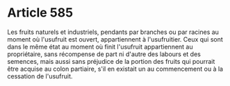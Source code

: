 # Article 585

Les fruits naturels et industriels, pendants par branches ou par racines au moment où l'usufruit est ouvert, appartiennent à l'usufruitier.   Ceux qui sont dans le même état au moment où finit l'usufruit appartiennent au propriétaire, sans récompense de part ni d'autre des labours et des semences, mais aussi sans préjudice de la portion des fruits qui pourrait être acquise au colon partiaire, s'il en existait un au commencement ou à la cessation de l'usufruit.
